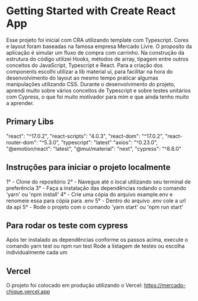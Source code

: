 # Getting Started with Create React App

Esse projeto foi inicial com CRA utilizando template com Typescript.
Cores e layout foram baseadas na famosa empresa Mercado Livre. O proposito da aplicação é simular um fluxo de compra com carrinho.
Na construção da estrutura do código utilizei Hooks, métodos de array, tipagem entre outros conceitos do JavaScript, Typescript e React.
Para a criação dos components escolhi utilizar a lib material ui, para facilitar na hora do desenvolvimento do layout ao mesmo tempo praticar algumas manipulações utilizando CSS.
Durante o desenvolvimento do projeto, aprendi muito sobre vários conceitos de Typescript e sobre testes unitários com Cypress, o que foi muito motivador para mim e que ainda tenho muito a aprender.

## Primary Libs

"react": "^17.0.2",
"react-scripts": "4.0.3",
"react-dom": "^17.0.2",
"react-router-dom": "^5.3.0",
"typescript": "latest"
"axios": "^0.23.0",
"@emotion/react": "latest",
"@mui/material": "next",
"cypress": "^8.6.0"

## Instruções para iniciar o projeto localmente

1° - Clone do repositório
2° - Navegue até o local utilizando seu terminal de preferência
3° - Faça a instalação das dependências rodando o comando 'yarn' ou 'npm install'
4° - Crie uma cópia do arquivo example.env e renomeie essa para cópia para .env
5° - Dentro do arquivo .env cole a url da api
5° - Rode o projeto com o comando 'yarn start' ou 'npm run start'

## Para rodar os teste com cypress

Após ter instalado as dependências conforme os passos acima, execute o comando
yarn test ou npm run test
Rode a listagem de testes ou escolha individualmente cada um

## Vercel

O projeto foi colocado em produção utilizando o Vercel:
https://mercado-chique.vercel.app
